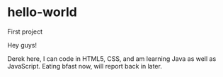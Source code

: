 # hello-world
First project

Hey guys!

Derek here, I can code in HTML5, CSS, and am learning Java as well as JavaScript.
Eating bfast now, will report back in later.
